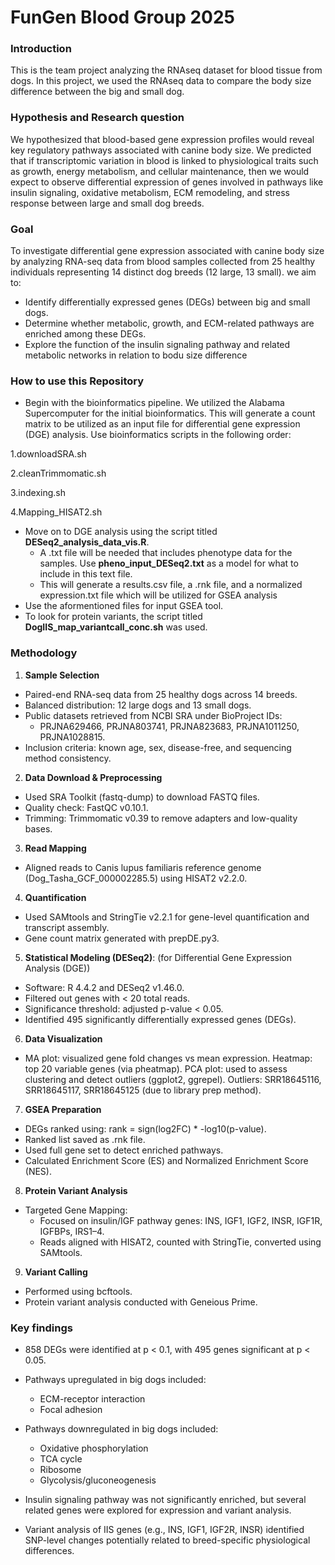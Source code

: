 # FunGen Blood Group 2025

### Introduction
This is the team project analyzing the RNAseq dataset for blood tissue from dogs. In this project, we used the RNAseq data to compare the body size difference between the big and small dog. 

### Hypothesis and Research question
We hypothesized that blood-based gene expression profiles would reveal key regulatory pathways associated with canine body size. We predicted that if transcriptomic variation in blood is linked to physiological traits such as growth, energy metabolism, and cellular maintenance, then we would expect to observe differential expression of genes involved in pathways like insulin signaling, oxidative metabolism, ECM remodeling, and stress response between large and small dog breeds.

### Goal
To investigate differential gene expression associated with canine body size by analyzing RNA-seq data from blood samples collected from 25 healthy individuals representing 14 distinct dog breeds (12 large, 13 small). we aim to:

- Identify differentially expressed genes (DEGs) between big and small dogs.
- Determine whether metabolic, growth, and ECM-related pathways are enriched among these DEGs.
- Explore the function of the insulin signaling pathway and related metabolic networks in relation to bodu size difference

### How to use this Repository
- Begin with the bioinformatics pipeline. We utilized the Alabama Supercomputer for the initial bioinformatics. This will generate a count matrix to be utilized as an input file for differential gene expression (DGE) analysis. Use bioinformatics scripts in the following order:
  
1.downloadSRA.sh

2.cleanTrimmomatic.sh

3.indexing.sh

4.Mapping_HISAT2.sh

- Move on to DGE analysis using the script titled **DESeq2_analysis_data_vis.R**.
    - A .txt file will be needed that includes phenotype data for the samples. Use **pheno_input_DESeq2.txt** as a model for what to include in this text file.
    - This will generate a results.csv file, a .rnk file, and a normalized expression.txt file which will be utilized for GSEA analysis
-  Use the aformentioned files for input GSEA tool.
-  To look for protein variants, the script titled **DogIIS_map_variantcall_conc.sh** was used.

### Methodology
1. **Sample Selection**
- Paired-end RNA-seq data from 25 healthy dogs across 14 breeds.
- Balanced distribution: 12 large dogs and 13 small dogs.
- Public datasets retrieved from NCBI SRA under BioProject IDs:
    - PRJNA629466, PRJNA803741, PRJNA823683, PRJNA1011250, PRJNA1028815.
- Inclusion criteria: known age, sex, disease-free, and sequencing method consistency.

2. **Data Download & Preprocessing**
- Used SRA Toolkit (fastq-dump) to download FASTQ files.
- Quality check: FastQC v0.10.1.
- Trimming: Trimmomatic v0.39 to remove adapters and low-quality bases.

3. **Read Mapping**
- Aligned reads to Canis lupus familiaris reference genome (Dog_Tasha_GCF_000002285.5) using HISAT2 v2.2.0.

4. **Quantification**
- Used SAMtools and StringTie v2.2.1 for gene-level quantification and transcript assembly.
- Gene count matrix generated with prepDE.py3.

5. **Statistical Modeling (DESeq2)**: (for Differential Gene Expression Analysis (DGE))
- Software: R 4.4.2 and DESeq2 v1.46.0.
- Filtered out genes with < 20 total reads.
- Significance threshold: adjusted p-value < 0.05.
- Identified 495 significantly differentially expressed genes (DEGs).

6. **Data Visualization**
- MA plot: visualized gene fold changes vs mean expression.
Heatmap: top 20 variable genes (via pheatmap).
PCA plot: used to assess clustering and detect outliers (ggplot2, ggrepel).
Outliers: SRR18645116, SRR18645117, SRR18645125 (due to library prep method).

7. **GSEA Preparation**
- DEGs ranked using: rank = sign(log2FC) * -log10(p-value).
- Ranked list saved as .rnk file.
- Used full gene set to detect enriched pathways.
- Calculated Enrichment Score (ES) and Normalized Enrichment Score (NES).

8. **Protein Variant Analysis**
- Targeted Gene Mapping:
    - Focused on insulin/IGF pathway genes: INS, IGF1, IGF2, INSR, IGF1R, IGFBPs, IRS1–4.
    - Reads aligned with HISAT2, counted with StringTie, converted using SAMtools.

9. **Variant Calling**
- Performed using bcftools.
- Protein variant analysis conducted with Geneious Prime.

### Key findings
- 858 DEGs were identified at p < 0.1, with 495 genes significant at p < 0.05.
- Pathways upregulated in big dogs included:
    - ECM-receptor interaction
    - Focal adhesion 
- Pathways downregulated in big dogs included:
    - Oxidative phosphorylation
    - TCA cycle
    - Ribosome
    - Glycolysis/gluconeogenesis
- Insulin signaling pathway was not significantly enriched, but several related genes were explored for expression and variant analysis.

-  Variant analysis of IIS genes (e.g., INS, IGF1, IGF2R, INSR) identified SNP-level changes potentially related to breed-specific physiological differences.

